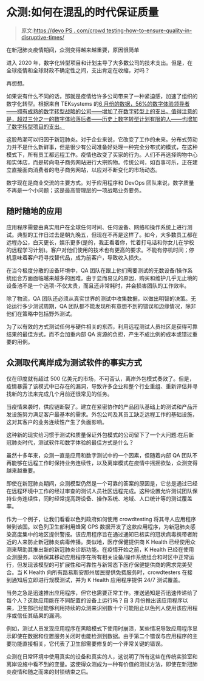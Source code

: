 # 众测:如何在混乱的时代保证质量

> 原文:[https://devo PS . com/crowd testing-how-to-ensure-quality-in-disruptive-times/](https://devops.com/crowdtesting-how-to-ensure-quality-in-disruptive-times/)

在新冠肺炎疫情期间，众测变得越来越重要，原因很简单

进入 2020 年，数字化转型项目和计划主导了大多数公司的技术支出。但是，在全球疫情和全球财政不确定性之间，支出肯定在收缩，对吗？

再想想。

如果说有什么不同的话，那就是疫情给许多公司带来了一种紧迫感，加速了组织的数字化转型。根据来自 TEKsystems 的[6 月份的数据，56%的数字体验领导者——拥有成熟的数字转型战略的公司——增加了在数字转型上的支出。值得注意的是，超过三分之一的数字体验落后者——历史上数字转型计划有限的人——也增加了数字转型项目的支出。](https://www.teksystems.com/en/insights/state-of-digital-transformation-2020?ecid=ps_tek_p_cli-pro_xx_sttfdgtltrns_google_xx_xx_20191209_7475bd03&vendor_id=4100&gclid=CjwKCAjw4MP5BRBtEiwASfwAL9_G_-oq4k7QmWHcSbVszsBEM9QNYqxDqBrAjerCm7_PP7d1_O0sDxoCdswQAvD_BwE)

这股热潮可以归因于新冠肺炎。对于企业来说，它改变了工作的未来。分布式劳动力并不是什么新鲜事，但是很少有公司准备好处理一种完全分布式的模式，在这种模式下，所有员工都远程工作。疫情也改变了买家的行为。人们不再选择购物中心和实体店，而是转向电子商务网站进行大宗购物。传统公司，如百事可乐，正在建立直接面向消费者的电子商务网站，以应对不断变化的市场动态。

数字现在是商业交流的主要方式。对于应用程序和 DevOps 团队来说，数字质量不再是一个小问题；这是最高管理层的一项战略业务要务。

## 随时随地的应用

应用程序需要由真实用户在全球任何时间、任何设备、网络和操作系统上进行测试。典型的工作日过去是朝九晚五，但现在不再是这样了。如今，大多数员工都在远程办公，白天更长，娱乐更多(是的，我正看着你，忙着打电话和你女儿在学校的远程学习计划)。客户对他们使用的技术也有更高的要求。不能有停机时间；停机意味着客户将寻找替代品，成为前客户，导致收入损失。

在当今极度分散的设备环境中，QA 团队在跟上他们需要测试的无数设备/操作系统组合方面面临越来越多的困难。由于显而易见的原因，购买和维护几乎无止境的设备池不是一个选项-不仅太贵，而且还非常耗时，并会损害团队的工作效率。

除了物流，QA 团队还必须从真实世界的测试中收集数据，以做出明智的决策。无论运行多少测试周期，QA 团队都不能发现所有意想不到的错误和边缘情况，除非他们在策略中包括野外测试。

为了以有效的方式测试任何与硬件相关的东西，利用远程测试人员社区是获得可靠结果的最佳方式，而不会加重内部 QA 资源的负担，产生不成比例的成本或错过重要的用例。

## 众测取代离岸成为测试软件的事实方式

仅在印度就有超过 500 亿美元的市场，不可否认，离岸外包模式奏效了。但是，疫情暴露了该模式中已存在的漏洞，导致许多企业和整个行业重组、重新评估并寻找新的方法来完成几个月前还很常见的任务。

当疫情来袭时，供应链断裂了。建立在紧密协作的产品团队基础上的测试和产品开发设施努力满足客户最基本的需求。外包公司及其员工缺乏远程工作的基础设施，这对其客户的业务连续性产生了负面影响。

这种新的现实给习惯于测试和质量保证外包模式的公司留下了一个大问题:在后新冠肺炎时代，测试软件和数字体验的最佳方式是什么？

虽然十多年来，众测一直是应用和数字测试中的一个因素，但随着内部 QA 团队不再能够在远程工作时保持业务连续性，以及离岸模式在疫情中摇摇欲坠，众测变得越来越重要。

即使在新冠肺炎期间，众测模型仍然是一个可靠的答案的原因是，它总是通过已经在远程环境中工作的经过审查的测试人员社区远程完成。这种设置允许测试团队保持业务连续性，同时经常提高跨设备、操作系统、地域、人口统计等的测试覆盖率。

作为一个例子，让我们看看以色列政府如何使用 crowdtesting 将其寻人应用程序带到该国。以色列卫生部利用蜂窝 GPS 数据开发了这款应用程序，为新冠肺炎感染高度集中的地区提供警报。该应用程序旨在通过通知已核实的冠状病毒携带者附近的人来防止新冠肺炎病毒传播。类似地，医疗保健提供商 K Health 已经使用众测来帮助其推出新的新冠肺炎诊断功能。在疫情开始之前，K Health 已经在使用众测服务，以确保其移动应用程序在所有相关设备/操作系统组合和时区中正常运行，但发现该模型的可扩展性和可靠性与新常态下医疗保健提供商的需求完美契合。当 K Health 向所有路易斯安那州居民提供免费服务时，crowdtesters 在接到通知后立即进行规模测试，并为 K Health 应用程序提供 24/7 测试覆盖。

当务之急是迅速推出应用程序，但它也需要正常工作。推送通知是否迅速传递给了每个人？这款应用能在不同配置的设备上运行吗？自 3 月份推出该应用程序以来，卫生部已经能够利用持续的众测来识别数十个可能阻止以色列人使用该应用程序或信任其结果的漏洞。

例如，测试人员发现应用程序在黑暗模式下使用时崩溃，某些情况导致应用程序显示即使在数据和位置服务关闭时也能检测到数据。由于第二个错误与应用程序的主要功能直接相关，它代表了卫生部需要修复的一个非常关键的错误。

众测在日常环境中使用真实的设备和真实的人，这说明了所有这些在传统实验室和离岸设施中看不到的变量。这使得众测成为一种有价值的测试方法，即使在新冠肺炎疫情和随之而来的封锁结束之后。